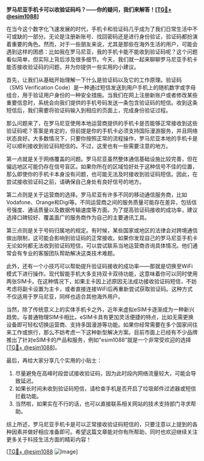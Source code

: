 **罗马尼亚手机卡可以收验证码吗？——你的疑问，我们来解答！[[TG💪+ @esim1088](https://t.me/s/esim1088)]**

在当今这个数字化飞速发展的时代，手机卡和验证码几乎成为了我们日常生活中不可或缺的一部分。无论是注册新账号、找回密码还是进行身份验证，验证码都扮演着重要的角色。然而，对于一些朋友来说，尤其是那些在海外生活的用户，可能会遇到这样的困惑：比如我在罗马尼亚，我的手机卡能不能收到验证码呢？这个问题看似简单，但实际上背后涉及很多细节。今天，我们就一起来聊聊罗马尼亚手机卡能否接收验证码的问题，并为你提供一些实用的小建议。

首先，让我们从基础开始理解一下什么是验证码以及它的工作原理。验证码（SMS Verification Code）是一种通过短信发送到用户手机上的随机数字或字母组合，用于验证用户身份的一种安全措施。当我们在网上注册新账户或者修改某些重要信息时，系统会向我们提供的手机号码发送一条包含验证码的短信。收到这条短信后，我们需要将验证码输入到相应的页面上，完成身份验证过程。

那么问题来了，在罗马尼亚使用本地运营商提供的手机卡是否能够正常接收到这些验证码呢？答案是肯定的，但前提是你的手机卡必须支持国际漫游服务，并且网络状态良好。大多数情况下，只要你按照正常的流程操作，罗马尼亚本地的手机卡是可以顺利接收到验证码短信的。不过，这里也有一些需要注意的地方。

第一点就是关于网络覆盖的问题。罗马尼亚虽然整体通信基础设施比较完善，但在偏远地区可能仍存在信号盲区。如果你所在的区域恰好处于这种信号不佳的位置，那么即使你的手机卡本身没有问题，也可能无法及时接收到验证码短信。因此，在尝试接收验证码之前，请确保自己身处有良好信号的地方。

第二点则是关于运营商的选择。罗马尼亚有许多不同的移动通信服务商，比如Vodafone、Orange和Digi等。不同运营商之间的服务质量可能存在差异，包括信号强度、通话质量以及数据传输速度等方面。为了提高验证码接收的成功率，建议选择口碑较好、覆盖面广的服务商作为自己的主要通讯工具。

第三点则是关于号码归属地的规定。有时候，某些国家或地区的法律会对跨境通信做出限制，这可能会影响到验证码的正常接收。如果你发现自己的罗马尼亚手机卡无论如何都无法收到验证码短信，可以尝试联系当地运营商咨询具体情况。他们通常会有专业的客服团队帮助解决这类技术难题。

此外，还有一个小技巧可以帮助提升验证码接收的成功率——那就是切换至WiFi模式下进行操作。现代智能手机大多支持双卡双待功能，这意味着你可以同时使用两张SIM卡。在这种情况下，如果主卡因上述原因无法成功接收验证码短信，不妨考虑将副卡设置为主卡，或者直接连接WiFi后再重新尝试获取验证码。这种方式不仅适用于罗马尼亚，同样也适合其他海外用户。

当然，除了传统意义上的实体手机卡之外，近年来虚拟eSIM卡逐渐成为一种新兴趋势。与普通物理SIM卡相比，eSIM卡具有更加灵活便捷的特点，比如无需更换设备即可轻松切换运营商、支持多国漫游等功能。如果你经常需要在多个国家间往来工作或旅行，那么不妨考虑一下这种新型解决方案。目前市面上已经有不少品牌推出了针对eSIM卡的产品和服务，例如“esim1088”就是一个非常受欢迎的选择[[TG💪+ @esim1088](https://t.me/s/esim1088)]。

最后，再给大家分享几个实用的小贴士：
1. 尽量避免在高峰时段尝试接收验证码，因为此时段内网络流量较大，可能会导致延迟。
2. 如果长时间未收到验证码短信，请检查手机是否开启了垃圾邮件过滤器或短信拦截功能。
3. 当然啦，如果实在不行的话，也可以直接联系相关网站的技术支持部门寻求帮助。

综上所述，罗马尼亚手机卡是可以正常接收验证码短信的，只要注意以上提到的各种因素并做好相应准备即可。希望这篇文章能对你有所帮助，同时也欢迎继续关注更多关于科技生活方面的精彩内容！

[[TG💪+ @esim1088](https://t.me/s/esim1088) ![Image](https://i.postimg.cc/4NQfJmqS/Snipaste-2025-05-13-00-14-12.png)]